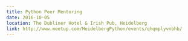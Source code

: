 ```yaml
---
title: Python Peer Mentoring
date: 2016-10-05
location: The Dubliner Hotel & Irish Pub, Heidelberg
link: http://www.meetup.com/HeidelbergPython/events/qhqmplyvnbhb/
---
```

